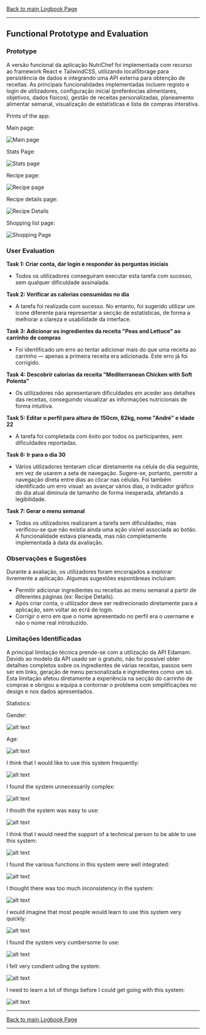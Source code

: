 [Back to main Logbook Page](../hci_logbook.md)

---

## Functional Prototype and Evaluation

### Prototype

A versão funcional da aplicação NutriChef foi implementada com recurso ao framework React e TailwindCSS, utilizando localStorage para persistência de dados e integrando uma API externa para obtenção de receitas. As principais funcionalidades implementadas incluem registo e login de utilizadores, configuração inicial (preferências alimentares, objetivos, dados físicos), gestão de receitas personalizadas, planeamento alimentar semanal, visualização de estatísticas e lista de compras interativa.

Prints of the app:

Main page:

![Main page](mainPage.png)

Stats Page:

![Stats page](statsPage.png)

Recipe page:

![Recipe page](recipePage.png)

Recipe details page:

![Recipe Details](recipeDetails.png)

Shopping list page:

![Shopping Page](shoppingPage.png)

### User Evaluation

**Task 1: Criar conta, dar login e responder às perguntas iniciais**

* Todos os utilizadores conseguiram executar esta tarefa com sucesso, sem qualquer dificuldade assinalada.

**Task 2: Verificar as calorias consumidas no dia**

* A tarefa foi realizada com sucesso. No entanto, foi sugerido utilizar um ícone diferente para representar a secção de estatísticas, de forma a melhorar a clareza e usabilidade da interface.

**Task 3: Adicionar os ingredientes da receita "Peas and Lettuce" ao carrinho de compras**

* Foi identificado um erro ao tentar adicionar mais do que uma receita ao carrinho — apenas a primeira receita era adicionada. Este erro já foi corrigido.

**Task 4: Descobrir calorias da receita "Mediterranean Chicken with Soft Polenta"**

* Os utilizadores não apresentaram dificuldades em aceder aos detalhes das receitas, conseguindo visualizar as informações nutricionais de forma intuitiva.

**Task 5: Editar o perfil para altura de 150cm, 82kg, nome "André" e idade 22**

* A tarefa foi completada com êxito por todos os participantes, sem dificuldades reportadas.

**Task 6: Ir para o dia 30**

* Vários utilizadores tentaram clicar diretamente na célula do dia seguinte, em vez de usarem a seta de navegação. Sugere-se, portanto, permitir a navegação direta entre dias ao clicar nas células. Foi também identificado um erro visual: ao avançar vários dias, o indicador gráfico do dia atual diminuía de tamanho de forma inesperada, afetando a legibilidade.

**Task 7: Gerar o menu semanal**

* Todos os utilizadores realizaram a tarefa sem dificuldades, mas verificou-se que não existia ainda uma ação visível associada ao botão. A funcionalidade estava planeada, mas não completamente implementada à data da avaliação.

### Observações e Sugestões

Durante a avaliação, os utilizadores foram encorajados a explorar livremente a aplicação. Algumas sugestões espontâneas incluíram:

* Permitir adicionar ingredientes ou receitas ao menu semanal a partir de diferentes páginas (ex: Recipe Details).
* Após criar conta, o utilizador deve ser redirecionado diretamente para a aplicação, sem voltar ao ecrã de login.
* Corrigir o erro em que o nome apresentado no perfil era o username e não o nome real introduzido.

### Limitações Identificadas

A principal limitação técnica prende-se com a utilização da API Edamam. Devido ao modelo da API usado ser o gratuito, não foi possível obter detalhes completos sobre os ingredientes de várias receitas, passos sem ser em links, geração de menu personalizada e ingredientes como um só. Esta limitação afetou diretamente a experiência na secção do carrinho de compras e obrigou a equipa a contornar o problema com simplificações no design e nos dados apresentados.

Statistics:

Gender:

![alt text](gender.png)

Age:

![alt text](age.jpg)

I think  that I would like to use this system frequently:

![alt text](<i think  that i would like to use this system frequently.png>)

I found the system unnecessarily complex:

![alt text](<i found the system unnecessarily complex.jpg>)

I thouth the system was easy to use:

![alt text](<i thouth the system was easy to use.jpg>)

I think that I would need the support of a technical person to be able to use this system:

![alt text](<i think that i would need the support of a technical person to be abel to use this system.jpg>)

I found the various functions in this system were well integrated:

![alt text](<i found the various functions in this system were well integrated.jpg>)

I thought there was too much inconsistency in the system:

![alt text](<i thought there was too much inconsistency in the system.jpg>)

I would imagine that most people would learn to use this system very quickly:

![alt text](<i would imagine that most people would learn to use this system very quickly.png>)

I found the system very cumbersome to use:

![alt text](<i found the system very cumbersome to use.png>)

I felt very condient uding the system:

![alt text](<i felt very condient uding the system.png>)

I need to learn a lot of things before I could get going with this system:

![alt text](<i need to learn a lot of things before i could get going with this system.png>)

---

[Back to main Logbook Page](../hci_logbook.md)

---
